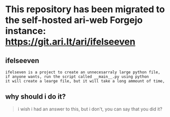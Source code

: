 # This repository has been migrated to the self-hosted ari-web Forgejo instance: <https://git.ari.lt/ari/ifelseeven>
## ifelseeven
```
ifelseven is a project to create an unnecesarraly large python file,
if anyone wants, run the script called __main__.py using python
it will create a learge file, but it will take a long ammount of time,
```
## why should i do it?
> i wish i had an answer to this, but i don't,
> you can say that you did it?
